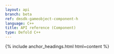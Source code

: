 ```yaml
---
layout: api
branch: beta
ref: dmsdk-gameobject-component-h
language: C++
title: API reference (Component)
type: Defold C++
---
```

{% include anchor_headings.html html=content %}
